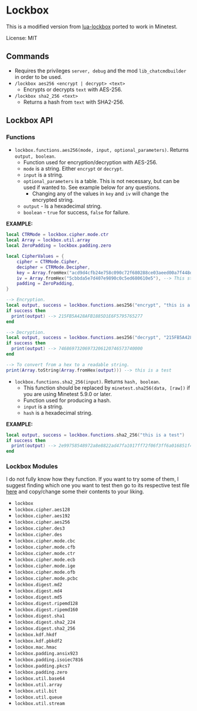 # Lockbox

This is a modified version from [lua-lockbox](https://github.com/somesocks/lua-lockbox) ported to work in Minetest.

License: MIT

## Commands

- Requires the privileges `server, debug` and the mod `lib_chatcmdbuilder` in order to be used.
- `/lockbox aes256 <encrypt | decrypt> <text>`
  - Encrypts or decrypts `text` with AES-256.
- `/lockbox sha2_256 <text>`
  - Returns a hash from `text` with SHA2-256.

## Lockbox API

### Functions

- `lockbox.functions.aes256(mode, input, optional_parameters)`. Returns `output, boolean`.
  - Function used for encryption/decryption with AES-256.
  - `mode` is a string. Either `encrypt` or `decrypt`.
  - `input` is a string.
  - `optional_parameters` is a table. This is not necessary, but can be used if wanted to. See example below for any questions.
    - Changing any of the values in `key` and `iv` will change the encrypted string.
  - `output` - Is a hexadecimal string.
  - `boolean` - `true` for success, `false` for failure.

**EXAMPLE:**

``` lua
local CTRMode = lockbox.cipher.mode.ctr
local Array = lockbox.util.array
local ZeroPadding = lockbox.padding.zero

local CipherValues = {
    cipher = CTRMode.Cipher,
    decipher = CTRMode.Decipher,
    key = Array.fromHex("acd9d4cfb24e758c090c72f680288ce03aeed00a7f448d1e9cf18526a1d854a3"), --> This string can be changed to any 64 long hexadecimal value.
    iv = Array.fromHex("5cbbda5e7d407e9890c0c5ed680610e5"), --> This string can be changed to any 32 long hexadecimal value.
    padding = ZeroPadding,
}

--> Encryption.
local output, success = lockbox.functions.aes256("encrypt", "this is a test", CipherValues)
if success then
  print(output) --> 215FB5A428AFB1885D1E6F5795765277
end

--> Decryption.
local output, success = lockbox.functions.aes256("decrypt", "215FB5A428AFB1885D1E6F5795765277", CipherValues)
if success then
  print(output) --> 74686973206973206120746573740000
end

--> To convert from a hex to a readable string.
print(Array.toString(Array.fromHex(output))) --> this is a test
```

- `lockbox.functions.sha2_256(input)`. Returns `hash, boolean`.
  - This function should be replaced by `minetest.sha256(data, [raw])` if you are using Minetest 5.9.0 or later.
  - Function used for producing a hash.
  - `input` is a string.
  - `hash` is a hexadecimal string.

**EXAMPLE:**

``` lua
local output, success = lockbox.functions.sha2_256("this is a test")
if success then
  print(output) --> 2e99758548972a8e8822ad47fa1017ff72f06f3ff6a016851f45c398732bc50c
end
```

### Lockbox Modules

I do not fully know how they function. If you want to try some of them, I suggest finding which one you want to test then go to its respective test file [here](https://github.com/somesocks/lua-lockbox/tree/master/test) and copy/change some their contents to your liking.

- `lockbox`
- `lockbox.cipher.aes128`
- `lockbox.cipher.aes192`
- `lockbox.cipher.aes256`
- `lockbox.cipher.des3`
- `lockbox.cipher.des`
- `lockbox.cipher.mode.cbc`
- `lockbox.cipher.mode.cfb`
- `lockbox.cipher.mode.ctr`
- `lockbox.cipher.mode.ecb`
- `lockbox.cipher.mode.ige`
- `lockbox.cipher.mode.ofb`
- `lockbox.cipher.mode.pcbc`
- `lockbox.digest.md2`
- `lockbox.digest.md4`
- `lockbox.digest.md5`
- `lockbox.digest.ripemd128`
- `lockbox.digest.ripemd160`
- `lockbox.digest.sha1`
- `lockbox.digest.sha2_224`
- `lockbox.digest.sha2_256`
- `lockbox.kdf.hkdf`
- `lockbox.kdf.pbkdf2`
- `lockbox.mac.hmac`
- `lockbox.padding.ansix923`
- `lockbox.padding.isoiec7816`
- `lockbox.padding.pkcs7`
- `lockbox.padding.zero`
- `lockbox.util.base64`
- `lockbox.util.array`
- `lockbox.util.bit`
- `lockbox.util.queue`
- `lockbox.util.stream`

